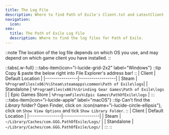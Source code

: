 ```yaml
---
title: The Log File
description: Where to find Path of Exile's Client.txt and LatestClient.txt files
navigation:
  icon:
seo:
  title: The Path of Exile Log File
  description: Where to find the log files for Path of Exile.
---
```


::note
The location of the log file depends on which OS you use, and may depend on which game client you have installed.
::

::tabs{.w-full}
:::tabs-item{icon="i-lucide-grid-2x2" label="Windows"}
::tip
Copy & paste the below right into File Explorer's address bar!
::
| Client         | Default Location |
|----------------|------------------|
| Steam          | `%ProgramFiles(x86)%\Steam\steamapps\common\Path of Exile\logs`|
| Standalone     | `%ProgramFiles(x86)%\Grinding Gear Games\Path of Exile\logs` |
| Epic Games Store | `%ProgramFiles%\Epic Games\PathOfExile\logs` |
:::
:::tabs-item{icon="i-lucide-apple" label="macOS"}
::tip
Can't find the _Library_ folder? Open Finder, click on :icon{name="i-lucide-circle-ellipsis"}, click on `Show View Options` and tick `Show Library Folder`.
::
| Client         | Default Location |
|----------------|------------------|
| Steam          | `~/Library/Caches/com.GGG.PathOfExile/Logs/` |
| Standalone     | `~/Library/Caches/com.GGG.PathOfExile/Logs/` |
:::
::
